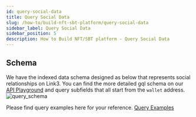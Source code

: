 ```yaml
---
id: query-social-data
title: Query Social Data
slug: /how-to/build-nft-sbt-platform/query-social-data
sidebar_label: Query Social Data
sidebar_position: 5
description: How to Build NFT/SBT platform - Query Social Data
---
```


## Schema
We have the indexed data schema designed as below that represents social relationships on Link3. You can find the more detailed gql schema on our [API Playground](https://api.cyberconnect.dev/playground) and query subfields that all start from the `wallet` address.
![query_schema](/img/v2/query_schema.png)

Please find query examples here for your reference. [Query Examples](https://www.postman.com/cyberconnect-v2/workspace/cyberconnect-v2/folder/20133006-7b957c5c-70ad-4993-ae3a-56405c5ecdba)